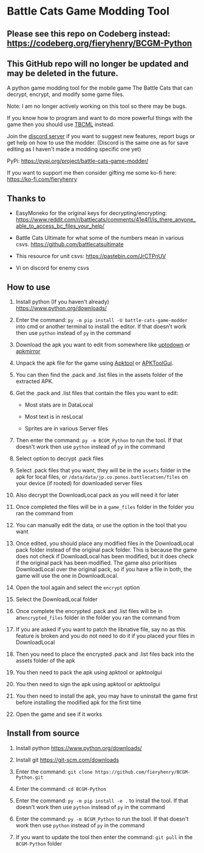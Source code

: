 # Battle Cats Game Modding Tool

## Please see this repo on Codeberg instead: <https://codeberg.org/fieryhenry/BCGM-Python>
## This GitHub repo will no longer be updated and may be deleted in the future.

A python game modding tool for the mobile game The Battle Cats that can decrypt,
encrypt, and modify some game files.

Note: I am no longer actively working on this tool so there may be bugs.

If you know how to program and want to do more powerful things with the game
then you should use [TBCML](https://github.com/fieryhenry/tbcml) instead.

Join the [discord server](https://discord.gg/DvmMgvn5ZB) if you want to suggest
new features, report bugs or get help on how to use the modder. (Discord is the
same one as for save editing as I haven't made a modding specific one yet)

PyPi: <https://pypi.org/project/battle-cats-game-modder/>

If you want to support me then consider gifting me some ko-fi here:
<https://ko-fi.com/fieryhenry>

## Thanks to

- EasyMoneko for the original keys for decrypting/encrypting:
  <https://www.reddit.com/r/battlecats/comments/41e4l1/is_there_anyone_able_to_access_bc_files_your_help/>

- Battle Cats Ultimate for what some of the numbers mean in various csvs.
  <https://github.com/battlecatsultimate>

- This resource for unit csvs: <https://pastebin.com/JrCTPnUV>

- Vi on discord for enemy csvs

## How to use

1. Install python (If you haven't already) <https://www.python.org/downloads/>

1. Enter the command: `py -m pip install -U battle-cats-game-modder` into cmd or
   another terminal to install the editor. If that doesn't work then use
   `python` instead of `py` in the command

1. Download the apk you want to edit from somewhere like
   [uptodown](https://the-battle-cats.en.uptodown.com/android/download) or
   [apkmirror](https://www.apkmirror.com/apk/ponos/the-battle-cats)

1. Unpack the apk file for the game using
   [Apktool](https://ibotpeaches.github.io/Apktool/) or
   [APKToolGui](https://github.com/AndnixSH/APKToolGUI).

1. You can then find the .pack and .list files in the assets folder of the
   extracted APK.

1. Get the .pack and .list files that contain the files you want to edit:

   - Most stats are in DataLocal

   - Most text is in resLocal

   - Sprites are in various Server files

1. Then enter the command: `py -m BCGM_Python` to run the tool. If that doesn't
   work then use `python` instead of `py` in the command

1. Select option to decrypt .pack files

1. Select .pack files that you want, they will be in the `assets` folder in the
   apk for local files, or `/data/data/jp.co.ponos.battlecatsen/files` on your
   device (if rooted) for downloaded server files

1. Also decrypt the DownloadLocal pack as you will need it for later

1. Once completed the files will be in a `game_files` folder in the folder you
   ran the command from

1. You can manually edit the data, or use the option in the tool that you want

1. Once edited, you should place any modified files in the DownloadLocal pack
   folder instead of the original pack folder. This is because the game does not
   check if DownloadLocal has been modified, but it does check if the original
   pack has been modified. The game also prioritises DownloadLocal over the
   original pack, so if you have a file in both, the game will use the one in
   DownloadLocal.

1. Open the tool again and select the `encrypt` option

1. Select the DownloadLocal folder

1. Once complete the encrypted .pack and .list files will be in
   an`encrypted_files` folder in the folder you ran the command from

1. If you are asked if you want to patch the libnative file, say no as this
   feature is broken and you do not need to do it if you placed your
   files in DownloadLocal

1. Then you need to place the encrypted .pack and .list files back into the
   assets folder of the apk

1. You then need to pack the apk using apktool or apktoolgui

1. You then need to sign the apk using apktool or apktoolgui

1. You then need to install the apk, you may have to uninstall the game first
   before installing the modified apk for the first time

1. Open the game and see if it works

## Install from source

1. Install python <https://www.python.org/downloads/>

1. Install git <https://git-scm.com/downloads>

1. Enter the command: `git clone https://github.com/fieryhenry/BCGM-Python.git`

1. Enter the command: `cd BCGM-Python`

1. Enter the command: `py -m pip install -e .` to install the tool. If that
   doesn't work then use `python` instead of `py` in the command

1. Enter the command: `py -m BCGM_Python` to run the tool. If that doesn't work
   then use `python` instead of `py` in the command

1. If you want to update the tool then enter the command: `git pull` in the
   `BCGM-Python` folder
